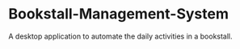 # Bookstall-Management-System

A desktop application to automate the daily activities in a bookstall.
